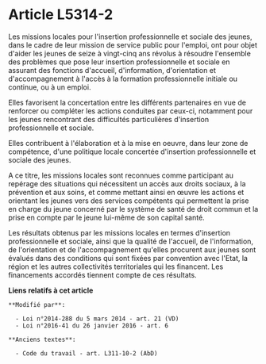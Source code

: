 # Article L5314-2

Les missions locales pour l'insertion professionnelle et sociale des jeunes, dans le cadre de leur mission de service public
pour l'emploi, ont pour objet d'aider les jeunes de seize à vingt-cinq ans révolus à résoudre l'ensemble des problèmes que
pose leur insertion professionnelle et sociale en assurant des fonctions d'accueil, d'information, d'orientation et
d'accompagnement à l'accès à la formation professionnelle initiale ou continue, ou à un emploi.

Elles favorisent la concertation entre les différents partenaires en vue de renforcer ou compléter les actions conduites par
ceux-ci, notamment pour les jeunes rencontrant des difficultés particulières d'insertion professionnelle et sociale.

Elles contribuent à l'élaboration et à la mise en oeuvre, dans leur zone de compétence, d'une politique locale concertée
d'insertion professionnelle et sociale des jeunes.

A ce titre, les missions locales sont reconnues comme participant au repérage des situations qui nécessitent un accès aux
droits sociaux, à la prévention et aux soins, et comme mettant ainsi en œuvre les actions et orientant les jeunes vers des
services compétents qui permettent la prise en charge du jeune concerné par le système de santé de droit commun et la prise
en compte par le jeune lui-même de son capital santé. 

Les résultats obtenus par les missions locales en termes d'insertion professionnelle et sociale, ainsi que la qualité de
l'accueil, de l'information, de l'orientation et de l'accompagnement qu'elles procurent aux jeunes sont évalués dans des
conditions qui sont fixées par convention avec l'Etat, la région et les autres collectivités territoriales qui les financent.
Les financements accordés tiennent compte de ces résultats.

**Liens relatifs à cet article**

	**Modifié par**:

	  - Loi n°2014-288 du 5 mars 2014 - art. 21 (VD)
	  - Loi n°2016-41 du 26 janvier 2016 - art. 6

	**Anciens textes**:

	  - Code du travail - art. L311-10-2 (AbD)
